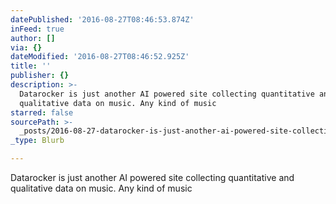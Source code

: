 ```yaml
---
datePublished: '2016-08-27T08:46:53.874Z'
inFeed: true
author: []
via: {}
dateModified: '2016-08-27T08:46:52.925Z'
title: ''
publisher: {}
description: >-
  Datarocker is just another AI powered site collecting quantitative and
  qualitative data on music. Any kind of music
starred: false
sourcePath: >-
  _posts/2016-08-27-datarocker-is-just-another-ai-powered-site-collecting-quanti.md
_type: Blurb

---
```

Datarocker is just another AI powered site collecting quantitative and qualitative data on music. Any kind of music